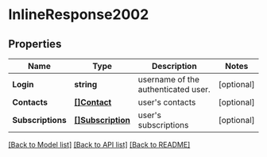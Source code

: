 # InlineResponse2002

## Properties

Name | Type | Description | Notes
------------ | ------------- | ------------- | -------------
**Login** | **string** | username of the authenticated user. | [optional] 
**Contacts** | [**[]Contact**](Contact.md) | user&#39;s contacts | [optional] 
**Subscriptions** | [**[]Subscription**](Subscription.md) | user&#39;s subscriptions | [optional] 

[[Back to Model list]](../README.md#documentation-for-models) [[Back to API list]](../README.md#documentation-for-api-endpoints) [[Back to README]](../README.md)


